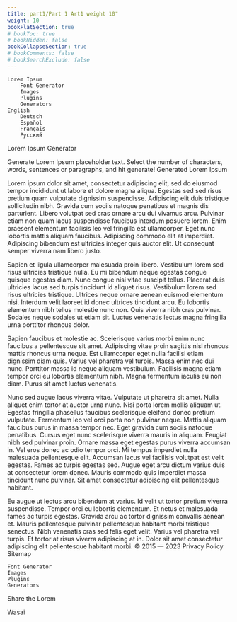 ```yaml
---
title: part1/Part 1 Art1 weight 10"
weight: 10
bookFlatSection: true
# bookToc: true
# bookHidden: false
bookCollapseSection: true
# bookComments: false
# bookSearchExclude: false
---
```



    Lorem Ipsum
        Font Generator
        Images
        Plugins
        Generators
    English
        Deutsch
        Español
        Français
        Русский

Lorem Ipsum Generator

Generate Lorem Ipsum placeholder text. Select the number of characters, words, sentences or paragraphs, and hit generate!
Generated Lorem Ipsum

Lorem ipsum dolor sit amet, consectetur adipiscing elit, sed do eiusmod tempor incididunt ut labore et dolore magna aliqua. Egestas sed sed risus pretium quam vulputate dignissim suspendisse. Adipiscing elit duis tristique sollicitudin nibh. Gravida cum sociis natoque penatibus et magnis dis parturient. Libero volutpat sed cras ornare arcu dui vivamus arcu. Pulvinar etiam non quam lacus suspendisse faucibus interdum posuere lorem. Enim praesent elementum facilisis leo vel fringilla est ullamcorper. Eget nunc lobortis mattis aliquam faucibus. Adipiscing commodo elit at imperdiet. Adipiscing bibendum est ultricies integer quis auctor elit. Ut consequat semper viverra nam libero justo.

Sapien et ligula ullamcorper malesuada proin libero. Vestibulum lorem sed risus ultricies tristique nulla. Eu mi bibendum neque egestas congue quisque egestas diam. Nunc congue nisi vitae suscipit tellus. Placerat duis ultricies lacus sed turpis tincidunt id aliquet risus. Vestibulum lorem sed risus ultricies tristique. Ultrices neque ornare aenean euismod elementum nisi. Interdum velit laoreet id donec ultrices tincidunt arcu. Eu lobortis elementum nibh tellus molestie nunc non. Quis viverra nibh cras pulvinar. Sodales neque sodales ut etiam sit. Luctus venenatis lectus magna fringilla urna porttitor rhoncus dolor.

Sapien faucibus et molestie ac. Scelerisque varius morbi enim nunc faucibus a pellentesque sit amet. Adipiscing vitae proin sagittis nisl rhoncus mattis rhoncus urna neque. Est ullamcorper eget nulla facilisi etiam dignissim diam quis. Varius vel pharetra vel turpis. Massa enim nec dui nunc. Porttitor massa id neque aliquam vestibulum. Facilisis magna etiam tempor orci eu lobortis elementum nibh. Magna fermentum iaculis eu non diam. Purus sit amet luctus venenatis.

Nunc sed augue lacus viverra vitae. Vulputate ut pharetra sit amet. Nulla aliquet enim tortor at auctor urna nunc. Nisi porta lorem mollis aliquam ut. Egestas fringilla phasellus faucibus scelerisque eleifend donec pretium vulputate. Fermentum leo vel orci porta non pulvinar neque. Mattis aliquam faucibus purus in massa tempor nec. Eget gravida cum sociis natoque penatibus. Cursus eget nunc scelerisque viverra mauris in aliquam. Feugiat nibh sed pulvinar proin. Ornare massa eget egestas purus viverra accumsan in. Vel eros donec ac odio tempor orci. Mi tempus imperdiet nulla malesuada pellentesque elit. Accumsan lacus vel facilisis volutpat est velit egestas. Fames ac turpis egestas sed. Augue eget arcu dictum varius duis at consectetur lorem donec. Mauris commodo quis imperdiet massa tincidunt nunc pulvinar. Sit amet consectetur adipiscing elit pellentesque habitant.

Eu augue ut lectus arcu bibendum at varius. Id velit ut tortor pretium viverra suspendisse. Tempor orci eu lobortis elementum. Et netus et malesuada fames ac turpis egestas. Gravida arcu ac tortor dignissim convallis aenean et. Mauris pellentesque pulvinar pellentesque habitant morbi tristique senectus. Nibh venenatis cras sed felis eget velit. Varius vel pharetra vel turpis. Et tortor at risus viverra adipiscing at in. Dolor sit amet consectetur adipiscing elit pellentesque habitant morbi.
© 2015 — 2023
Privacy Policy
Sitemap

    Font Generator
    Images
    Plugins
    Generators

Share the Lorem

Wasai
